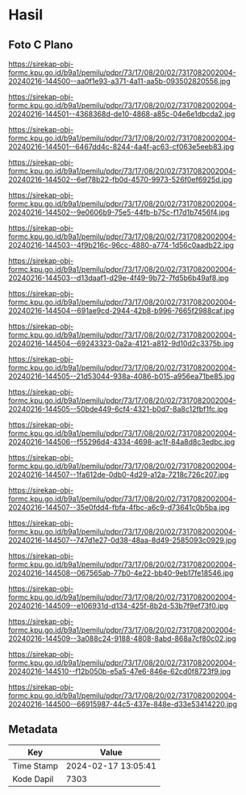 # Hasil

## Foto C Plano

https://sirekap-obj-formc.kpu.go.id/b9a1/pemilu/pdpr/73/17/08/20/02/7317082002004-20240216-144500--aa0f1e93-a371-4a11-aa5b-093502820556.jpg

https://sirekap-obj-formc.kpu.go.id/b9a1/pemilu/pdpr/73/17/08/20/02/7317082002004-20240216-144501--4368368d-de10-4868-a85c-04e6e1dbcda2.jpg

https://sirekap-obj-formc.kpu.go.id/b9a1/pemilu/pdpr/73/17/08/20/02/7317082002004-20240216-144501--6467dd4c-8244-4a4f-ac63-cf063e5eeb83.jpg

https://sirekap-obj-formc.kpu.go.id/b9a1/pemilu/pdpr/73/17/08/20/02/7317082002004-20240216-144502--6ef78b22-fb0d-4570-9973-526f0ef6925d.jpg

https://sirekap-obj-formc.kpu.go.id/b9a1/pemilu/pdpr/73/17/08/20/02/7317082002004-20240216-144502--9e0606b9-75e5-44fb-b75c-f17d1b7456f4.jpg

https://sirekap-obj-formc.kpu.go.id/b9a1/pemilu/pdpr/73/17/08/20/02/7317082002004-20240216-144503--4f9b216c-96cc-4880-a774-1d56c0aadb22.jpg

https://sirekap-obj-formc.kpu.go.id/b9a1/pemilu/pdpr/73/17/08/20/02/7317082002004-20240216-144503--d13daaf1-d29e-4f49-9b72-7fd5b6b49af8.jpg

https://sirekap-obj-formc.kpu.go.id/b9a1/pemilu/pdpr/73/17/08/20/02/7317082002004-20240216-144504--691ae9cd-2944-42b8-b996-7665f2988caf.jpg

https://sirekap-obj-formc.kpu.go.id/b9a1/pemilu/pdpr/73/17/08/20/02/7317082002004-20240216-144504--69243323-0a2a-4121-a812-9d10d2c3375b.jpg

https://sirekap-obj-formc.kpu.go.id/b9a1/pemilu/pdpr/73/17/08/20/02/7317082002004-20240216-144505--21d53044-938a-4086-b015-a956ea71be85.jpg

https://sirekap-obj-formc.kpu.go.id/b9a1/pemilu/pdpr/73/17/08/20/02/7317082002004-20240216-144505--50bde449-6cf4-4321-b0d7-8a8c12fbf1fc.jpg

https://sirekap-obj-formc.kpu.go.id/b9a1/pemilu/pdpr/73/17/08/20/02/7317082002004-20240216-144506--f55296d4-4334-4698-ac1f-84a8d8c3edbc.jpg

https://sirekap-obj-formc.kpu.go.id/b9a1/pemilu/pdpr/73/17/08/20/02/7317082002004-20240216-144507--1fa612de-0db0-4d29-a12a-7218c726c207.jpg

https://sirekap-obj-formc.kpu.go.id/b9a1/pemilu/pdpr/73/17/08/20/02/7317082002004-20240216-144507--35e0fdd4-fbfa-4fbc-a6c9-d73641c0b5ba.jpg

https://sirekap-obj-formc.kpu.go.id/b9a1/pemilu/pdpr/73/17/08/20/02/7317082002004-20240216-144507--747d1e27-0d38-48aa-8d49-2585093c0929.jpg

https://sirekap-obj-formc.kpu.go.id/b9a1/pemilu/pdpr/73/17/08/20/02/7317082002004-20240216-144508--067565ab-77b0-4e22-bb40-9eb17fe18546.jpg

https://sirekap-obj-formc.kpu.go.id/b9a1/pemilu/pdpr/73/17/08/20/02/7317082002004-20240216-144509--e106931d-d134-425f-8b2d-53b7f9ef73f0.jpg

https://sirekap-obj-formc.kpu.go.id/b9a1/pemilu/pdpr/73/17/08/20/02/7317082002004-20240216-144509--3a088c24-9188-4808-8abd-868a7cf80c02.jpg

https://sirekap-obj-formc.kpu.go.id/b9a1/pemilu/pdpr/73/17/08/20/02/7317082002004-20240216-144510--f12b050b-e5a5-47e6-846e-62cd0f8723f9.jpg

https://sirekap-obj-formc.kpu.go.id/b9a1/pemilu/pdpr/73/17/08/20/02/7317082002004-20240216-144500--66915987-44c5-437e-848e-d33e53414220.jpg


## Metadata

| Key        | Value               |
| ---------- | ------------------- |
| Time Stamp | 2024-02-17 13:05:41 |
| Kode Dapil | 7303                |



